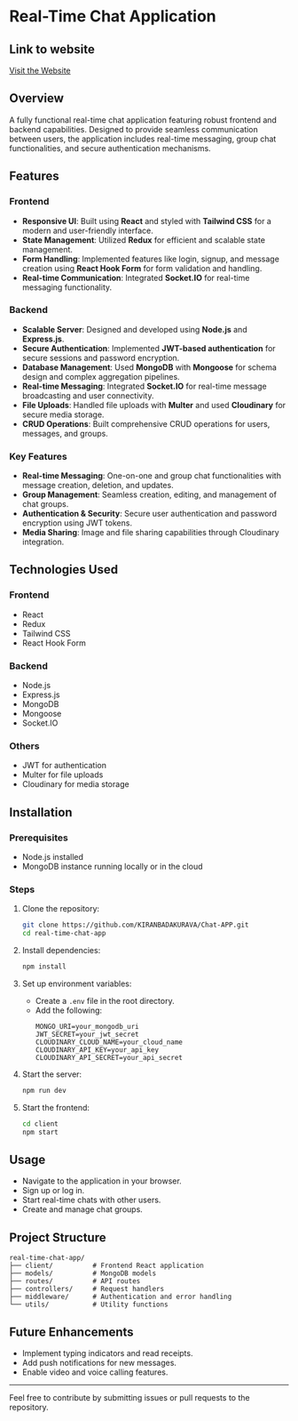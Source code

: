 # Real-Time Chat Application

## Link to website

[Visit the Website](https://chat-app-3m8g.vercel.app/)

## Overview
A fully functional real-time chat application featuring robust frontend and backend capabilities. Designed to provide seamless communication between users, the application includes real-time messaging, group chat functionalities, and secure authentication mechanisms.

## Features

### Frontend
- **Responsive UI**: Built using **React** and styled with **Tailwind CSS** for a modern and user-friendly interface.
- **State Management**: Utilized **Redux** for efficient and scalable state management.
- **Form Handling**: Implemented features like login, signup, and message creation using **React Hook Form** for form validation and handling.
- **Real-time Communication**: Integrated **Socket.IO** for real-time messaging functionality.

### Backend
- **Scalable Server**: Designed and developed using **Node.js** and **Express.js**.
- **Secure Authentication**: Implemented **JWT-based authentication** for secure sessions and password encryption.
- **Database Management**: Used **MongoDB** with **Mongoose** for schema design and complex aggregation pipelines.
- **Real-time Messaging**: Integrated **Socket.IO** for real-time message broadcasting and user connectivity.
- **File Uploads**: Handled file uploads with **Multer** and used **Cloudinary** for secure media storage.
- **CRUD Operations**: Built comprehensive CRUD operations for users, messages, and groups.

### Key Features
- **Real-time Messaging**: One-on-one and group chat functionalities with message creation, deletion, and updates.
- **Group Management**: Seamless creation, editing, and management of chat groups.
- **Authentication & Security**: Secure user authentication and password encryption using JWT tokens.
- **Media Sharing**: Image and file sharing capabilities through Cloudinary integration.

## Technologies Used

### Frontend
- React
- Redux
- Tailwind CSS
- React Hook Form

### Backend
- Node.js
- Express.js
- MongoDB
- Mongoose
- Socket.IO

### Others
- JWT for authentication
- Multer for file uploads
- Cloudinary for media storage

## Installation

### Prerequisites
- Node.js installed
- MongoDB instance running locally or in the cloud

### Steps
1. Clone the repository:
   ```bash
   git clone https://github.com/KIRANBADAKURAVA/Chat-APP.git
   cd real-time-chat-app
   ```

2. Install dependencies:
   ```bash
   npm install
   ```

3. Set up environment variables:
   - Create a `.env` file in the root directory.
   - Add the following:
     ```env
     MONGO_URI=your_mongodb_uri
     JWT_SECRET=your_jwt_secret
     CLOUDINARY_CLOUD_NAME=your_cloud_name
     CLOUDINARY_API_KEY=your_api_key
     CLOUDINARY_API_SECRET=your_api_secret
     ```

4. Start the server:
   ```bash
   npm run dev
   ```

5. Start the frontend:
   ```bash
   cd client
   npm start
   ```

## Usage
- Navigate to the application in your browser.
- Sign up or log in.
- Start real-time chats with other users.
- Create and manage chat groups.

## Project Structure
```
real-time-chat-app/
├── client/          # Frontend React application          
├── models/          # MongoDB models
├── routes/          # API routes
├── controllers/     # Request handlers
├── middleware/      # Authentication and error handling
└── utils/           # Utility functions
```

## Future Enhancements
- Implement typing indicators and read receipts.
- Add push notifications for new messages.
- Enable video and voice calling features.



---

Feel free to contribute by submitting issues or pull requests to the repository.
